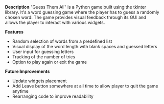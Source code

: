 **Description**
"Guess Them All" is a Python game built using the tkinter library. It's a word guessing game where the player has to guess a randomly chosen word. The game provides visual feedback through its GUI and allows the player to interact with various widgets.


**Features**
- Random selection of words from a predefined list
- Visual display of the word length with blank spaces and guessed letters
- User input for guessing letters 
- Tracking of the number of tries
- Option to play again or exit the game


**Future Improvements**
- Update widgets placement
- Add Leave button somewhere at all time to allow player to quit the game anytime
- Rearranging code to improve readability
